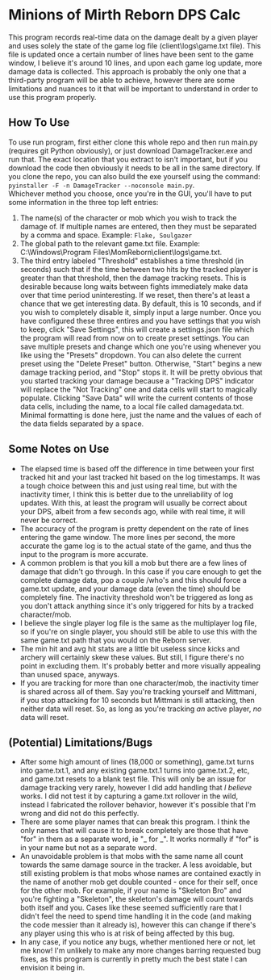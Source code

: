 # Minions of Mirth Reborn DPS Calc
This program records real-time data on the damage dealt by a given player and uses solely the state of the game log file (client\logs\game.txt file). This file is updated once a certain number of lines have been sent to the game window, I believe it's around 10 lines, and upon each game log update, more damage data is collected. This approach is probably the only one that a third-party program will be able to achieve, however there are some limitations and nuances to it that will be important to understand in order to use this program properly.
## How To Use
To use run program, first either clone this whole repo and then run main.py (requires git Python obviously), or just download DamageTracker.exe and run that. The exact location that you extract to isn't important, but if you download the code then obviously it needs to be all in the same directory. If you clone the repo, you can also build the exe yourself using the command: `pyinstaller -F -n DamageTracker --noconsole main.py`.  
Whichever method you choose, once you're in the GUI, you'll have to put some information in the three top left entries:
1. The name(s) of the character or mob which you wish to track the damage of. If multiple names are entered, then they must be separated by a comma and space. Example: `Flake, Soulgazer`  
2. The global path to the relevant game.txt file. Example: C:\Windows\Program Files\MomReborn\client\logs\game.txt.  
3. The third entry labeled "Threshold" establishes a time threshold (in seconds) such that if the time between two hits by the tracked player is greater than that threshold, then the damage tracking resets. This is desirable because long waits between fights immediately make data over that time period uninteresting. If we reset, then there's at least a chance that we get interesting data. By default, this is 10 seconds, and if you wish to completely disable it, simply input a large number.
Once you have configured these three entires and you have settings that you wish to keep, click "Save Settings", this will create a settings.json file which the program will read from now on to create preset settings. You can save multiple presets and change which one you're using whenever you like using the "Presets" dropdown. You can also delete the current preset using the "Delete Preset" button.
Otherwise, "Start" begins a new damage tracking period, and "Stop" stops it. It will be pretty obvious that you started tracking your damage because a "Tracking DPS" indicator will replace the "Not Tracking" one and data cells will start to magically populate. Clicking "Save Data" will write the current contents of those data cells, including the name, to a local file called damagedata.txt. Minimal formatting is done here, just the name and the values of each of the data fields separated by a space.
## Some Notes on Use
- The elapsed time is based off the difference in time between your first tracked hit and your last tracked hit based on the log timestamps. It was a tough choice between this and just using real time, but with the inactivity timer, I think this is better due to the unreliability of log updates. With this, at least the program will usually be correct about your DPS, albeit from a few seconds ago, while with real time, it will never be correct.
- The accuracy of the program is pretty dependent on the rate of lines entering the game window. The more lines per second, the more accurate the game log is to the actual state of the game, and thus the input to the program is more accurate.
- A common problem is that you kill a mob but there are a few lines of damage that didn't go through. In this case if you care enough to get the complete damage data, pop a couple /who's and this should force a game.txt update, and your damage data (even the time) should be completely fine. The inactivity threshold won't be triggered as long as you don't attack anything since it's only triggered for hits by a tracked character/mob.
- I believe the single player log file is the same as the multiplayer log file, so if you're on single player, you should still be able to use this with the same game.txt path that you would on the Reborn server.
- The min hit and avg hit stats are a little bit useless since kicks and archery will certainly skew these values. But still, I figure there's no point in excluding them. It's probably better and more visually appealing than unused space, anyways.
- If you are tracking for more than one character/mob, the inactivity timer is shared across all of them. Say you're tracking yourself and Mittmani, if you stop attacking for 10 seconds but Mittmani is still attacking, then neither data will reset. So, as long as you're tracking *an* active player, *no* data will reset.
## (Potential) Limitations/Bugs
- After some high amount of lines (18,000 or something), game.txt turns into game.txt.1, and any existing game.txt.1 turns into game.txt.2, etc, and game.txt resets to a blank test file. This will only be an issue for damage tracking very rarely, however I did add handling that *I believe* works. I did not test it by capturing a game.txt rollover in the wild, instead I fabricated the rollover behavior, however it's possible that I'm wrong and did not do this perfectly.
- There are some player names that can break this program. I think the only names that will cause it to break completely are those that have "for" in them as a separate word, ie "\_ for \_". It works normally if "for" is in your name but not as a separate word.
- An unavoidable problem is that mobs with the same name all count towards the same damage source in the tracker. A less avoidable, but still existing problem is that mobs whose names are contained exactly in the name of another mob get double counted - once for their self, once for the other mob. For example, if your name is "Skeleton Bro" and you're fighting a "Skeleton", the skeleton's damage will count towards both itself and you. Cases like these seemed sufficiently rare that I didn't feel the need to spend time handling it in the code (and making the code messier than it already is), however this can change if there's any player using this who is at risk of being affected by this bug.
- In any case, if you notice any bugs, whether mentioned here or not, let me know! I'm unlikely to make any more changes barring requested bug fixes, as this program is currently in pretty much the best state I can envision it being in.